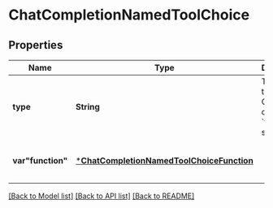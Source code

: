 # ChatCompletionNamedToolChoice


## Properties
Name | Type | Description | Notes
------------ | ------------- | ------------- | -------------
**type** | **String** | The type of the tool. Currently, only &#x60;function&#x60; is supported. | [optional] [default to nothing]
**var&quot;function&quot;** | [***ChatCompletionNamedToolChoiceFunction**](ChatCompletionNamedToolChoiceFunction.md) |  | [optional] [default to nothing]


[[Back to Model list]](../README.md#models) [[Back to API list]](../README.md#api-endpoints) [[Back to README]](../README.md)


